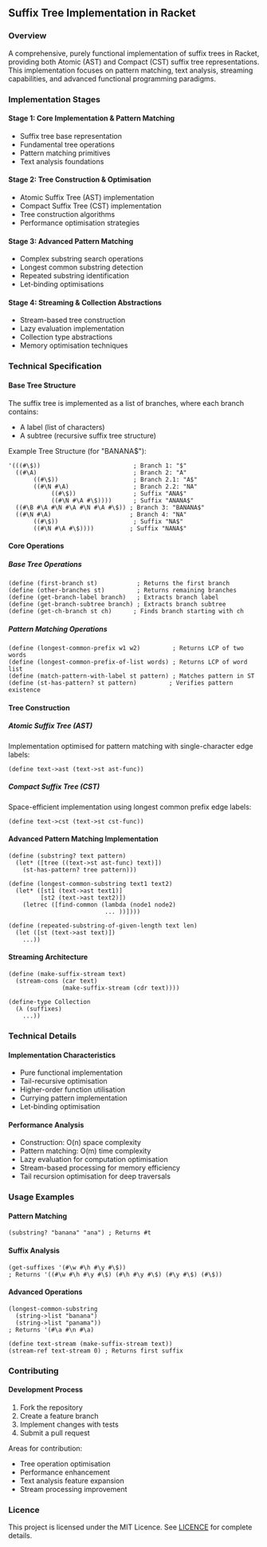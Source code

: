 ## Suffix Tree Implementation in Racket

### Overview

A comprehensive, purely functional implementation of suffix trees in Racket, providing both Atomic (AST) and Compact (CST) suffix tree representations. This implementation focuses on pattern matching, text analysis, streaming capabilities, and advanced functional programming paradigms.

### Implementation Stages

#### Stage 1: Core Implementation & Pattern Matching
- Suffix tree base representation
- Fundamental tree operations
- Pattern matching primitives
- Text analysis foundations

#### Stage 2: Tree Construction & Optimisation
- Atomic Suffix Tree (AST) implementation
- Compact Suffix Tree (CST) implementation
- Tree construction algorithms
- Performance optimisation strategies

#### Stage 3: Advanced Pattern Matching
- Complex substring search operations
- Longest common substring detection
- Repeated substring identification
- Let-binding optimisations

#### Stage 4: Streaming & Collection Abstractions
- Stream-based tree construction
- Lazy evaluation implementation
- Collection type abstractions
- Memory optimisation techniques

### Technical Specification

#### Base Tree Structure
The suffix tree is implemented as a list of branches, where each branch contains:
- A label (list of characters)
- A subtree (recursive suffix tree structure)

Example Tree Structure (for "BANANA$"):
```racket
'(((#\$))                          ; Branch 1: "$"
  ((#\A)                           ; Branch 2: "A"
       ((#\$))                     ; Branch 2.1: "A$"
       ((#\N #\A)                  ; Branch 2.2: "NA"
            ((#\$))                ; Suffix "ANA$"
            ((#\N #\A #\$))))      ; Suffix "ANANA$"
  ((#\B #\A #\N #\A #\N #\A #\$)) ; Branch 3: "BANANA$"
  ((#\N #\A)                      ; Branch 4: "NA"
       ((#\$))                     ; Suffix "NA$"
       ((#\N #\A #\$))))          ; Suffix "NANA$"
```

#### Core Operations

##### Base Tree Operations
```racket
(define (first-branch st)           ; Returns the first branch
(define (other-branches st)         ; Returns remaining branches
(define (get-branch-label branch)   ; Extracts branch label
(define (get-branch-subtree branch) ; Extracts branch subtree
(define (get-ch-branch st ch)      ; Finds branch starting with ch
```

##### Pattern Matching Operations
```racket
(define (longest-common-prefix w1 w2)         ; Returns LCP of two words
(define (longest-common-prefix-of-list words) ; Returns LCP of word list
(define (match-pattern-with-label st pattern) ; Matches pattern in ST
(define (st-has-pattern? st pattern)         ; Verifies pattern existence
```

#### Tree Construction

##### Atomic Suffix Tree (AST)
Implementation optimised for pattern matching with single-character edge labels:
```racket
(define text->ast (text->st ast-func))
```

##### Compact Suffix Tree (CST)
Space-efficient implementation using longest common prefix edge labels:
```racket
(define text->cst (text->st cst-func))
```

#### Advanced Pattern Matching Implementation
```racket
(define (substring? text pattern)
  (let* ([tree ((text->st ast-func) text)])
    (st-has-pattern? tree pattern)))

(define (longest-common-substring text1 text2)
  (let* ([st1 (text->ast text1)]
         [st2 (text->ast text2)])
    (letrec ([find-common (lambda (node1 node2)
                           ... ))])))

(define (repeated-substring-of-given-length text len)
  (let ([st (text->ast text)])
    ...))
```

#### Streaming Architecture
```racket
(define (make-suffix-stream text)
  (stream-cons (car text)
               (make-suffix-stream (cdr text))))

(define-type Collection
  (λ (suffixes)
    ...))
```

### Technical Details

#### Implementation Characteristics
- Pure functional implementation
- Tail-recursive optimisation
- Higher-order function utilisation
- Currying pattern implementation
- Let-binding optimisation

#### Performance Analysis
- Construction: O(n) space complexity
- Pattern matching: O(m) time complexity
- Lazy evaluation for computation optimisation
- Stream-based processing for memory efficiency
- Tail recursion optimisation for deep traversals

### Usage Examples

#### Pattern Matching
```racket
(substring? "banana" "ana") ; Returns #t
```

#### Suffix Analysis
```racket
(get-suffixes '(#\w #\h #\y #\$))
; Returns '((#\w #\h #\y #\$) (#\h #\y #\$) (#\y #\$) (#\$))
```

#### Advanced Operations
```racket
(longest-common-substring 
  (string->list "banana") 
  (string->list "panama"))
; Returns '(#\a #\n #\a)

(define text-stream (make-suffix-stream text))
(stream-ref text-stream 0) ; Returns first suffix
```

### Contributing

#### Development Process
1. Fork the repository
2. Create a feature branch
3. Implement changes with tests
4. Submit a pull request

Areas for contribution:
- Tree operation optimisation
- Performance enhancement
- Text analysis feature expansion
- Stream processing improvement

### Licence

This project is licensed under the MIT Licence. See [LICENCE](LICENCE) for complete details.
